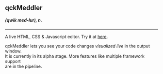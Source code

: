 qckMeddler 
----------
##### (qwik med-lur), *n.*
- - -
A live HTML, CSS & Javascript editor.
 Try it at [here](http://experiments.muditameta.com/qckmeddler/ "qckMeddler"). 
   
qckMeddler lets you see your code changes *visualized live* in the output window.  
It is currently in its alpha stage. More features like multiple framework support  
are in the pipeline.
